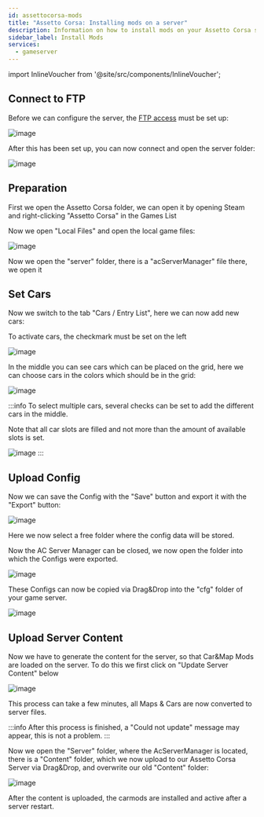 ```yaml
---
id: assettocorsa-mods
title: "Assetto Corsa: Installing mods on a server"
description: Information on how to install mods on your Assetto Corsa server from ZAP-Hosting - ZAP-Hosting.com documentation
sidebar_label: Install Mods
services:
  - gameserver
---
```


import InlineVoucher from '@site/src/components/InlineVoucher';

<InlineVoucher />

## Connect to FTP

Before we can configure the server, the [FTP access](gameserver-ftpaccess.md) must be set up:

![image](https://user-images.githubusercontent.com/13604413/159135972-112ad9ef-5f6b-4bc6-ba9f-7471b4f8c22b.png)

After this has been set up, you can now connect and open the server folder:

![image](https://user-images.githubusercontent.com/13604413/159135981-9119c0c9-1b37-4fcc-ad76-1c88bc4b116b.png)


## Preparation

First we open the Assetto Corsa folder, we can open it by opening Steam and right-clicking "Assetto Corsa" in the Games List

Now we open "Local Files" and open the local game files:

![image](https://user-images.githubusercontent.com/13604413/159136021-cd23c04f-0db5-4051-8993-7fddfd0edfaa.png)

Now we open the "server" folder, there is a "acServerManager" file there, we open it



## Set Cars

Now we switch to the tab "Cars / Entry List", here we can now add new cars:


To activate cars, the checkmark must be set on the left

![image](https://user-images.githubusercontent.com/13604413/159136202-40a079e2-8558-4c13-825a-f4a73c90b833.png)

In the middle you can see cars which can be placed on the grid, here we can choose cars in the colors which should be in the grid:

![image](https://user-images.githubusercontent.com/13604413/159136214-b58c2720-6a04-4882-a661-12cbde86cf31.png)

:::info
To select multiple cars, several checks can be set to add the different cars in the middle.


Note that all car slots are filled and not more than the amount of available slots is set.

![image](https://user-images.githubusercontent.com/13604413/159136228-57a877cd-e75b-4df0-ad57-30c6b05af255.png)
:::


## Upload Config

Now we can save the Config with the "Save" button and export it with the "Export" button:

![image](https://user-images.githubusercontent.com/13604413/159136248-2aa62490-c2a7-49ae-b97e-0c731cebd7a1.png)

Here we now select a free folder where the config data will be stored.

Now the AC Server Manager can be closed, we now open the folder into which the Configs were exported.

![image](https://user-images.githubusercontent.com/13604413/159136258-33c0896a-2ec7-4c80-9fa1-1bf65ebdd083.png)

These Configs can now be copied via Drag&Drop into the "cfg" folder of your game server.

![image](https://user-images.githubusercontent.com/13604413/159136263-cb78e326-bdf5-40c5-9581-804b4f786ce9.png)



## Upload Server Content

Now we have to generate the content for the server, so that Car&Map Mods are loaded on the server. To do this we first click on "Update Server Content" below

![image](https://user-images.githubusercontent.com/13604413/159136780-321115f5-0141-410e-975f-71e33f500da1.png)

This process can take a few minutes, all Maps & Cars are now converted to server files.

:::info
After this process is finished, a "Could not update" message may appear, this is not a problem.
:::

Now we open the "Server" folder, where the AcServerManager is located, there is a "Content" folder, which we now upload to our Assetto Corsa Server via Drag&Drop, and overwrite our old "Content" folder:

![image](https://user-images.githubusercontent.com/13604413/159136806-a7f18a68-1dc6-43e6-bf57-6c153c439706.png)

After the content is uploaded, the carmods are installed and active after a server restart.
